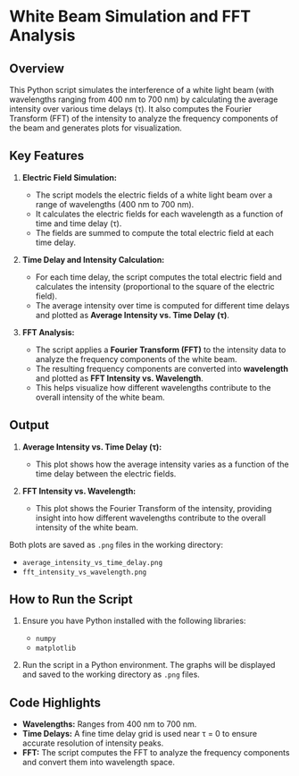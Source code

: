 # White Beam Simulation and FFT Analysis

## Overview

This Python script simulates the interference of a white light beam (with wavelengths ranging from 400 nm to 700 nm) by calculating the average intensity over various time delays (τ). It also computes the Fourier Transform (FFT) of the intensity to analyze the frequency components of the beam and generates plots for visualization.

## Key Features

1. **Electric Field Simulation:**
   - The script models the electric fields of a white light beam over a range of wavelengths (400 nm to 700 nm).
   - It calculates the electric fields for each wavelength as a function of time and time delay (τ).
   - The fields are summed to compute the total electric field at each time delay.

2. **Time Delay and Intensity Calculation:**
   - For each time delay, the script computes the total electric field and calculates the intensity (proportional to the square of the electric field).
   - The average intensity over time is computed for different time delays and plotted as **Average Intensity vs. Time Delay (τ)**.

3. **FFT Analysis:**
   - The script applies a **Fourier Transform (FFT)** to the intensity data to analyze the frequency components of the white beam.
   - The resulting frequency components are converted into **wavelength** and plotted as **FFT Intensity vs. Wavelength**.
   - This helps visualize how different wavelengths contribute to the overall intensity of the white beam.

## Output

1. **Average Intensity vs. Time Delay (τ):**
   - This plot shows how the average intensity varies as a function of the time delay between the electric fields.

2. **FFT Intensity vs. Wavelength:**
   - This plot shows the Fourier Transform of the intensity, providing insight into how different wavelengths contribute to the overall intensity of the white beam.

Both plots are saved as `.png` files in the working directory:
- `average_intensity_vs_time_delay.png`
- `fft_intensity_vs_wavelength.png`

## How to Run the Script

1. Ensure you have Python installed with the following libraries:
   - `numpy`
   - `matplotlib`

2. Run the script in a Python environment. The graphs will be displayed and saved to the working directory as `.png` files.

## Code Highlights

- **Wavelengths:** Ranges from 400 nm to 700 nm.
- **Time Delays:** A fine time delay grid is used near τ = 0 to ensure accurate resolution of intensity peaks.
- **FFT:** The script computes the FFT to analyze the frequency components and convert them into wavelength space.
